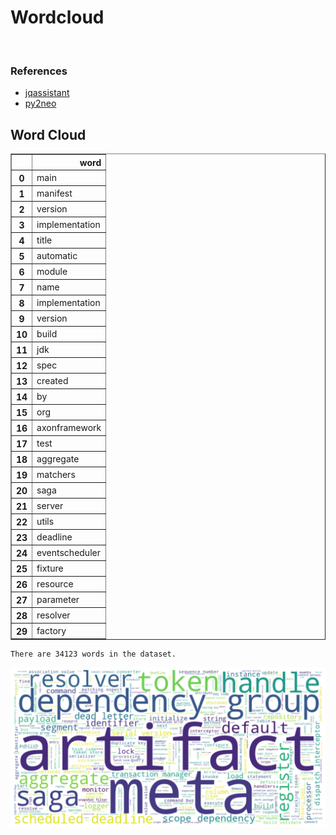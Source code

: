 # Wordcloud
<br>  

### References
- [jqassistant](https://jqassistant.org)
- [py2neo](https://py2neo.org/2021.1/)





## Word Cloud




<div>
<table border="1" class="dataframe">
  <thead>
    <tr style="text-align: right;">
      <th></th>
      <th>word</th>
    </tr>
  </thead>
  <tbody>
    <tr>
      <th>0</th>
      <td>main</td>
    </tr>
    <tr>
      <th>1</th>
      <td>manifest</td>
    </tr>
    <tr>
      <th>2</th>
      <td>version</td>
    </tr>
    <tr>
      <th>3</th>
      <td>implementation</td>
    </tr>
    <tr>
      <th>4</th>
      <td>title</td>
    </tr>
    <tr>
      <th>5</th>
      <td>automatic</td>
    </tr>
    <tr>
      <th>6</th>
      <td>module</td>
    </tr>
    <tr>
      <th>7</th>
      <td>name</td>
    </tr>
    <tr>
      <th>8</th>
      <td>implementation</td>
    </tr>
    <tr>
      <th>9</th>
      <td>version</td>
    </tr>
    <tr>
      <th>10</th>
      <td>build</td>
    </tr>
    <tr>
      <th>11</th>
      <td>jdk</td>
    </tr>
    <tr>
      <th>12</th>
      <td>spec</td>
    </tr>
    <tr>
      <th>13</th>
      <td>created</td>
    </tr>
    <tr>
      <th>14</th>
      <td>by</td>
    </tr>
    <tr>
      <th>15</th>
      <td>org</td>
    </tr>
    <tr>
      <th>16</th>
      <td>axonframework</td>
    </tr>
    <tr>
      <th>17</th>
      <td>test</td>
    </tr>
    <tr>
      <th>18</th>
      <td>aggregate</td>
    </tr>
    <tr>
      <th>19</th>
      <td>matchers</td>
    </tr>
    <tr>
      <th>20</th>
      <td>saga</td>
    </tr>
    <tr>
      <th>21</th>
      <td>server</td>
    </tr>
    <tr>
      <th>22</th>
      <td>utils</td>
    </tr>
    <tr>
      <th>23</th>
      <td>deadline</td>
    </tr>
    <tr>
      <th>24</th>
      <td>eventscheduler</td>
    </tr>
    <tr>
      <th>25</th>
      <td>fixture</td>
    </tr>
    <tr>
      <th>26</th>
      <td>resource</td>
    </tr>
    <tr>
      <th>27</th>
      <td>parameter</td>
    </tr>
    <tr>
      <th>28</th>
      <td>resolver</td>
    </tr>
    <tr>
      <th>29</th>
      <td>factory</td>
    </tr>
  </tbody>
</table>
</div>



    There are 34123 words in the dataset.



    
![png](Wordcloud_files/Wordcloud_10_1.png)
    

